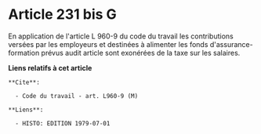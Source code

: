 # Article 231 bis G

En application de l'article L 960-9 du code du travail les contributions versées par les employeurs et destinées à alimenter
les fonds d'assurance-formation prévus audit article sont exonérées de la taxe sur les salaires.

**Liens relatifs à cet article**

	**Cite**:

	  - Code du travail - art. L960-9 (M)

	**Liens**:

	  - HISTO: EDITION 1979-07-01
